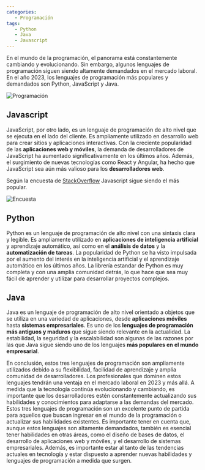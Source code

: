 ```yaml
---
categories:
   - Programación
tags:
   - Python
   - Java
   - Javascript
---
```


En el mundo de la programación, el panorama está constantemente cambiando y evolucionando. Sin embargo, algunos lenguajes de programación siguen siendo altamente demandados en el mercado laboral. En el año 2023, los lenguajes de programación más populares y demandados son Python, JavaScript y Java.

![Programación](https://images.pexels.com/photos/577585/pexels-photo-577585.jpeg?auto=compress&cs=tinysrgb&w=1260&h=750&dpr=1)

## Javascript

JavaScript, por otro lado, es un lenguaje de programación de alto nivel que se ejecuta en el lado del cliente. Es ampliamente utilizado en desarrollo web para crear sitios y aplicaciones interactivas. Con la creciente popularidad de las **aplicaciones web y móviles**, la demanda de desarrolladores de JavaScript ha aumentado significativamente en los últimos años. Además, el surgimiento de nuevas tecnologías como React y Angular, ha hecho que JavaScript sea aún más valioso para los **desarrolladores web**.

Según la encuesta de [StackOverflow](https://survey.stackoverflow.co/2022/#most-popular-technologies-language) Javascript sigue siendo el más popular.

![Encuesta](https://dylanmeca.github.io/assets/img/encuesta-stackoverflow2022.png)

## Python

Python es un lenguaje de programación de alto nivel con una sintaxis clara y legible. Es ampliamente utilizado en **aplicaciones de inteligencia artificial** y aprendizaje automático, así como en el **análisis de datos** y la **automatización de tareas**. La popularidad de Python se ha visto impulsada por el aumento del interés en la inteligencia artificial y el aprendizaje automático en los últimos años. La librería estandar de Python es muy completa y con una amplia comunidad detrás, lo que hace que sea muy fácil de aprender y utilizar para desarrollar proyectos complejos.

## Java

Java es un lenguaje de programación de alto nivel orientado a objetos que se utiliza en una variedad de aplicaciones, desde **aplicaciones móviles** hasta **sistemas empresariales**. Es uno de los **lenguajes de programación más antiguos y maduros** que sigue siendo relevante en la actualidad. La estabilidad, la seguridad y la escalabilidad son algunas de las razones por las que Java sigue siendo uno de los lenguajes **más populares en el mundo empresarial**.

En conclusión, estos tres lenguajes de programación son ampliamente utilizados debido a su flexibilidad, facilidad de aprendizaje y amplia comunidad de desarrolladores. Los profesionales que dominen estos lenguajes tendrán una ventaja en el mercado laboral en 2023 y más allá. A medida que la tecnología continúa evolucionando y cambiando, es importante que los desarrolladores estén constantemente actualizando sus habilidades y conocimientos para adaptarse a las demandas del mercado. Estos tres lenguajes de programación son 
un excelente punto de partida para aquellos que buscan ingresar en el mundo de la programación o actualizar sus habilidades existentes. Es importante tener en cuenta que, aunque estos lenguajes son altamente demandados, también es esencial tener habilidades en otras áreas, como el diseño de bases de datos, el desarrollo de aplicaciones web y móviles, y el desarrollo de sistemas empresariales. Además, es importante estar al tanto de las tendencias actuales en tecnología y estar dispuesto a aprender nuevas habilidades y lenguajes de programación a medida que surgen.
